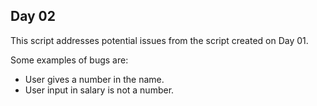 ## Day 02

This script addresses potential issues from the script created on Day 01.

Some examples of bugs are:

* User gives a number in the name.
* User input in salary is not a number.